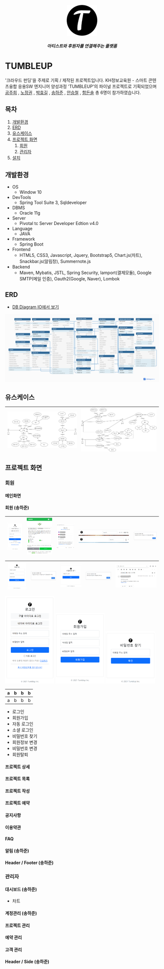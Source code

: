 
<div align="center">

<img src="/docs/img/android-chrome-192x192.png" alt="logo" width="100" />

##### 아티스트와 후원자를 연결해주는 플랫폼

</div>

# TUMBLEUP 
'크라우드 펀딩'을 주제로 기획 / 제작된 프로젝트입니다. KH정보교육원 - 스마트 콘텐츠융합 응용SW 엔지니어 양성과정 'TUMBLEUP'의 파이널 프로젝트로 기획되었으며
[공주희](https://github.com/jamjam306)
, [노정권](https://github.com/kwon6837)
, [박효길](https://github.com/hg19910)
, [송하준](https://github.com/ganaab0000)
, [안승철](https://github.com/graeen3)
, [함든솔](https://github.com/non093) 총 6명이 참가하였습니다.

## 목차
1. [개발환경](#개발환경)
2. [ERD](#ERD)
3. [유스케이스](#유스케이스)
4. [프로젝트 화면](#프로젝트-화면)
    1. [회원](#회원)
    2. [관리자](#관리자)
6. [설치](docs/installation.md)

## 개발환경
* OS
    * Window 10
* DevTools
    * Spring Tool Suite 3, Sqldeveloper
* DBMS
    * Oracle 11g
* Server
    * Pivotal tc Server Developer Edtion v4.0
* Language
    * JAVA
* Framework
    * Spring Boot
* Frontend 
    * HTML5, CSS3, Javascript, Jquery, Bootstrap5, Chart.js(차트), Snackbar.js(알림창), Summernote.js
* Backend
    * Maven, Mybatis, JSTL, Spring Security, Iamport(결제모듈), Google SMTP(메일 인증), Oauth2(Google, Naver), Lombok
## ERD
* [DB Diagram IO에서 보기](https://dbdiagram.io/d/605840deecb54e10c33c9058)

![tumbleup_erd](/docs/img/tumbleup_erd.png)
## 유스케이스

 ![tumbleup_erd](/docs/img/usecase_2.jpg) | ![tumbleup_erd](/docs/img/usecase_1.jpg)
:-------------------------:|:-------------------------:



## 프로젝트 화면
### 회원
#### 메인화면
#### 회원 (송하준)




 <img src="/docs/img/hajun/image4.png" width="100%"> | <img src="/docs/img/hajun/image2.png" width="100%"> | <img src="/docs/img/hajun/image6.png" width="100%"> | <img src="/docs/img/hajun/image10.png" width="100%"><img src="/docs/img/hajun/image11.png" width="100%">  | <img src="/docs/img/hajun/image12.png" width="100%">  
:-:|:-:|:-:|:-:|:-:
 
 
 <img src="/docs/img/hajun/image5.png" width="100%"> | <img src="/docs/img/hajun/image12.png" width="100%"> | <img src="/docs/img/hajun/image7.png" width="100%">  | <img src="/docs/img/hajun/image13.png" width="100%">  | <img src="/docs/img/hajun/image3.png" width="100%"> 
:-:|:-:|:-:|:-:|:-:

 
<img src="/docs/img/hajun/image4.png" width="32%">
<img src="/docs/img/hajun/image5.png" width="32%">

<img src="/docs/img/hajun/image7.png" width="32%">



 a | b | b | b 
:-:|:-:|:-:|:-:
 a | b | b | b 

* 로그인
* 회원가입
* 자동 로그인
* 소셜 로그인
* 비밀번호 찾기
* 회원정보 변경
* 비밀번호 변경
* 회원탈퇴
#### 프로젝트 상세
#### 프로젝트 목록
#### 프로젝트 작성
#### 프로젝트 예약
#### 공지사항
#### 이용약관
#### FAQ
#### 알림 (송하준)
#### Header / Footer (송하준)

### 관리자
#### 대시보드 (송하준)
* 차트
#### 계정관리 (송하준)
#### 프로젝트 관리
#### 예약 관리
#### 고객 관리
#### Header / Side (송하준)

